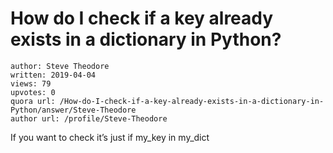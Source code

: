 # How do I check if a key already exists in a dictionary in Python?

	author: Steve Theodore
	written: 2019-04-04
	views: 79
	upvotes: 0
	quora url: /How-do-I-check-if-a-key-already-exists-in-a-dictionary-in-Python/answer/Steve-Theodore
	author url: /profile/Steve-Theodore


If you want to check it’s just if my_key in my_dict

